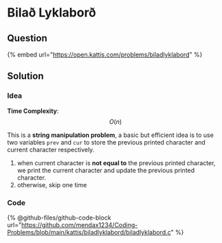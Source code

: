 # Bilað Lyklaborð

## Question

{% embed url="https://open.kattis.com/problems/biladlyklabord" %}

## Solution

### Idea

**Time Complexity**: $$O(n)$$

This is a **string manipulation problem**, a basic but efficient idea is to use two variables `prev` and `cur` to store the previous printed character and current character respectively.

1. when current character is **not equal to** the previous printed character, we print the current character and update the previous printed character.
2. otherwise, skip one time

### Code

{% @github-files/github-code-block url="https://github.com/mendax1234/Coding-Problems/blob/main/kattis/biladlyklabord/biladlyklabord.c" %}
